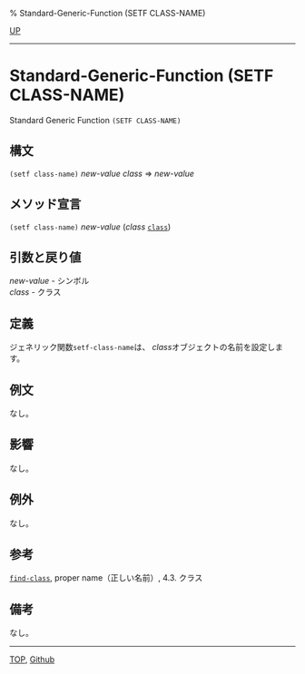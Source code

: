 % Standard-Generic-Function (SETF CLASS-NAME)

[UP](7.7.html)  

---

# Standard-Generic-Function **(SETF CLASS-NAME)**


Standard Generic Function `(SETF CLASS-NAME)`


## 構文

`(setf class-name)` *new-value* *class* => *new-value*


## メソッド宣言

`(setf class-name)` *new-value* (*class* [`class`](4.4.class.html))


## 引数と戻り値

*new-value* - シンボル  
*class* - クラス  


## 定義

ジェネリック関数`setf-class-name`は、
*class*オブジェクトの名前を設定します。


## 例文

なし。


## 影響

なし。


## 例外

なし。


## 参考

[`find-class`](7.7.find-class.html),
proper name（正しい名前）,
4.3. クラス


## 備考

なし。


---
[TOP](index.html),  [Github](https://github.com/nptcl/npt-japanese)

